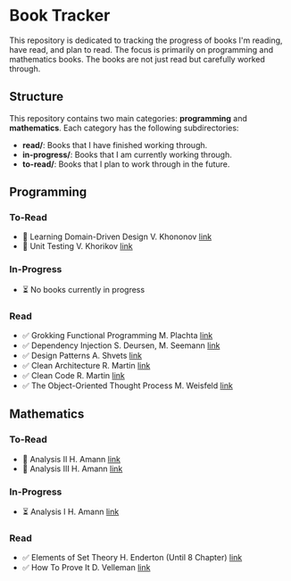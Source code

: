 
# Book Tracker

This repository is dedicated to tracking the progress of books I'm reading, have read, and plan to read. The focus is primarily on programming and mathematics books. The books are not just read but carefully worked through.

## Structure

This repository contains two main categories: **programming** and **mathematics**. Each category has the following subdirectories:

- **read/**: Books that I have finished working through.
- **in-progress/**: Books that I am currently working through.
- **to-read/**: Books that I plan to work through in the future.

## Programming

### To-Read
- 💫 Learning Domain-Driven Design V. Khononov [link](programming/to-read/LEARNING_DOMAIN_DRIVEN_DESIGN_V_KHONONOV.pdf)
- 💫 Unit Testing V. Khorikov [link](programming/to-read/UNIT_TESTING_V_KHORIKOV.pdf)

### In-Progress
- ⏳ No books currently in progress

### Read
- ✅ Grokking Functional Programming M. Plachta [link](programming/read/GROKKING_FUNCTIONAL_PROGRAMMING_M_PLACHTA.pdf)
- ✅ Dependency Injection S. Deursen, M. Seemann [link](programming/read/DEPENDENCY_INJECTION_S_DEURSEN.pdf)
- ✅ Design Patterns A. Shvets [link](programming/read/DESIGN_PATTERNS_A_SHVETS.pdf)
- ✅ Clean Architecture R. Martin [link](programming/read/CLEAN_ARCHITECTURE_R_MARTIN.pdf)
- ✅ Clean Code R. Martin [link](programming/read/CLEAN_CODE_R_MARTIN.pdf)
- ✅ The Object-Oriented Thought Process M. Weisfeld [link](programming/read/OBJECT_ORIENTED_THOUGHT_PROCESS_M_WEISFELD.pdf)

## Mathematics

### To-Read
- 💫 Analysis II H. Amann [link](mathematics/to-read/ANALYSIS_II_H_AMANN.pdf)
- 💫 Analysis III H. Amann [link](mathematics/to-read/ANALYSIS_III_H_AMANN.pdf)

### In-Progress
- ⏳ Analysis I H. Amann [link](mathematics/in-progress/ANALYSIS_I_H_AMANN.pdf)

### Read
- ✅ Elements of Set Theory H. Enderton (Until 8 Chapter) [link](mathematics/read/SET_THEORY_H_ENDERTON.pdf)
- ✅ How To Prove It D. Velleman [link](mathematics/read/HOW_TO_PROVE_IT_D_VELLEMAN.pdf)
